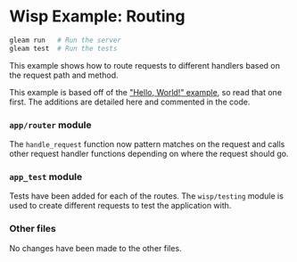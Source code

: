 # Wisp Example: Routing

```sh
gleam run   # Run the server
gleam test  # Run the tests
```

This example shows how to route requests to different handlers based on the
request path and method.

This example is based off of the ["Hello, World!" example][hello], so read that
one first. The additions are detailed here and commented in the code.

[hello]: https://github.com/lpil/wisp/tree/main/examples/0-hello-world

### `app/router` module

The `handle_request` function now pattern matches on the request and calls other
request handler functions depending on where the request should go.

### `app_test` module

Tests have been added for each of the routes. The `wisp/testing` module is used
to create different requests to test the application with.

### Other files

No changes have been made to the other files.
